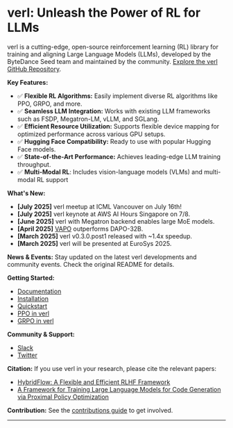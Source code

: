 # verl: Unleash the Power of RL for LLMs

verl is a cutting-edge, open-source reinforcement learning (RL) library for training and aligning Large Language Models (LLMs), developed by the ByteDance Seed team and maintained by the community. [Explore the verl GitHub Repository](https://github.com/volcengine/verl).

**Key Features:**

*   ✅ **Flexible RL Algorithms:** Easily implement diverse RL algorithms like PPO, GRPO, and more.
*   ✅ **Seamless LLM Integration:** Works with existing LLM frameworks such as FSDP, Megatron-LM, vLLM, and SGLang.
*   ✅ **Efficient Resource Utilization:** Supports flexible device mapping for optimized performance across various GPU setups.
*   ✅ **Hugging Face Compatibility:** Ready to use with popular Hugging Face models.
*   ✅ **State-of-the-Art Performance:** Achieves leading-edge LLM training throughput.
*   ✅ **Multi-Modal RL**: Includes vision-language models (VLMs) and multi-modal RL support

**What's New:**

*   **[July 2025]** verl meetup at ICML Vancouver on July 16th!
*   **[July 2025]** verl keynote at AWS AI Hours Singapore on 7/8.
*   **[June 2025]** verl with Megatron backend enables large MoE models.
*   **[April 2025]** [VAPO](https://arxiv.org/pdf/2504.05118) outperforms DAPO-32B.
*   **[March 2025]** verl v0.3.0.post1 released with ~1.4x speedup.
*   **[March 2025]** verl will be presented at EuroSys 2025.

**News & Events:** Stay updated on the latest verl developments and community events. Check the original README for details.

**Getting Started:**

*   [Documentation](https://verl.readthedocs.io/en/latest/index.html)
*   [Installation](https://verl.readthedocs.io/en/latest/start/install.html)
*   [Quickstart](https://verl.readthedocs.io/en/latest/start/quickstart.html)
*   [PPO in verl](https://verl.readthedocs.io/en/latest/algo/ppo.html)
*   [GRPO in verl](https://verl.readthedocs.io/en/latest/algo/grpo.html)

**Community & Support:**

*   [Slack](https://join.slack.com/t/verlgroup/shared_invite/zt-2w5p9o4c3-yy0x2Q56s_VlGLsJ93A6vA)
*   [Twitter](https://twitter.com/verl_project)

**Citation:** If you use verl in your research, please cite the relevant papers:

*   [HybridFlow: A Flexible and Efficient RLHF Framework](https://arxiv.org/abs/2409.19256v2)
*   [A Framework for Training Large Language Models for Code Generation via Proximal Policy Optimization](https://i.cs.hku.hk/~cwu/papers/gmsheng-NL2Code24.pdf)

**Contribution:** See the [contributions guide](CONTRIBUTING.md) to get involved.

---